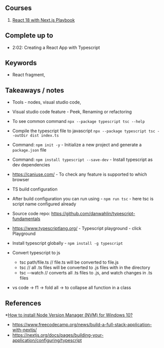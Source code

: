 ## Courses

1. [React 18 with Next.js Playbook](https://app.pluralsight.com/library/courses/react-18-nextjs-playbook/table-of-contents)

## Complete up to
- 2:02: Creating a React App with Typescript

## Keywords
- React fragment, 

## Takeaways / notes
- Tools - nodes, visual studio code, 
- Visual studio code feature - Peek, Renaming or refactoring
- To see common command ```npx --package typescript tsc --help```
- Compile the typescript file to javascript ```npx --package typescript tsc --outDir dist index.ts```
- Command: ```npm init -y``` - Initialize a new project and generate a ```package.json``` file 
- Command: ```npm install typescript --save-dev``` - Install typescript as dev dependencies
- https://caniuse.com/ - To check any feature is supported to which browser
- TS build configuration
- After build configuration you can run using - ```npm run tsc``` - here tsc is script name configured already
- Source code repo: https://github.com/danwahlin/typescript-fundamentals
- https://www.typescriptlang.org/ - Typescript playground - click Playground
- Install typescript globally - ```npm install -g typescript```
- Convert typescript to js
    - tsc path/file.ts // file.ts will be converted to file.js
    - tsc              // all .ts files will be converted to .js files with in the directory
    - tsc --watch      // converts all .ts files to .js, and watch changes in .ts files

- vs code -> f1 -> fold all -> to collapse all function in a class



## References
*[How to install Node Version Manager (NVM) for Windows 10?](https://dev.to/skaytech/how-to-install-node-version-manager-nvm-for-windows-10-4nbi)
* https://www.freecodecamp.org/news/build-a-full-stack-application-with-nextjs/
* https://nextjs.org/docs/pages/building-your-application/configuring/typescript



